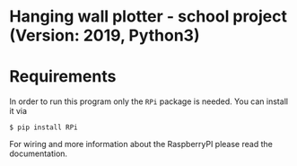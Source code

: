 # Hanging wall plotter - school project (Version: 2019, Python3)

# Requirements
In order to run this program only the `RPi` package is needed. You can install it via
```
$ pip install RPi
```

For wiring and more information about the RaspberryPI please read the documentation.
